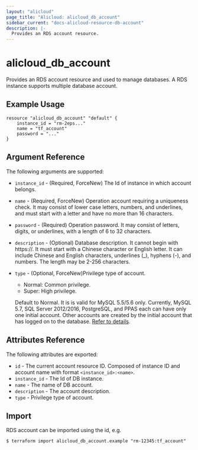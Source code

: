 ```yaml
---
layout: "alicloud"
page_title: "Alicloud: alicloud_db_account"
sidebar_current: "docs-alicloud-resource-db-account"
description: |-
  Provides an RDS account resource.
---
```


# alicloud\_db\_account

Provides an RDS account resource and used to manage databases. A RDS instance supports multiple database account.

## Example Usage

```
resource "alicloud_db_account" "default" {
	instance_id = "rm-2eps..."
	name = "tf_account"
	password = "..."
}
```

## Argument Reference

The following arguments are supported:

* `instance_id` - (Required, ForceNew) The Id of instance in which account belongs.
* `name` - (Required, ForceNew) Operation account requiring a uniqueness check. It may consist of lower case letters, numbers, and underlines, and must start with a letter and have no more than 16 characters.
* `password` - (Required) Operation password. It may consist of letters, digits, or underlines, with a length of 6 to 32 characters.
* `description` - (Optional) Database description. It cannot begin with https://. It must start with a Chinese character or English letter. It can include Chinese and English characters, underlines (_), hyphens (-), and numbers. The length may be 2-256 characters.
* `type` - (Optional, ForceNew)Privilege type of account.
    - Normal: Common privilege.
    - Super: High privilege.

    Default to Normal. It is is valid for MySQL 5.5/5.6 only.
    Currently, MySQL 5.7, SQL Server 2012/2016, PostgreSQL, and PPAS each can have only one initial account.
    Other accounts are created by the initial account that has logged on to the database. [Refer to details](https://www.alibabacloud.com/help/doc-detail/26263.htm).

## Attributes Reference

The following attributes are exported:

* `id` - The current account resource ID. Composed of instance ID and account name with format `<instance_id>:<name>`.
* `instance_id` - The Id of DB instance.
* `name` - The name of DB account.
* `description` - The account description.
* `type` - Privilege type of account.

## Import

RDS account can be imported using the id, e.g.

```
$ terraform import alicloud_db_account.example "rm-12345:tf_account"
```
